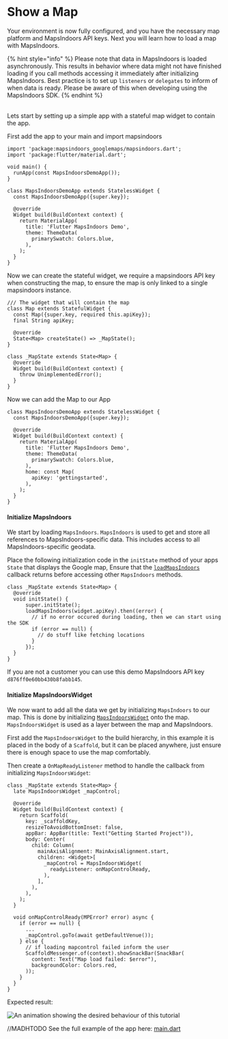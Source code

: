 # Show a Map

Your environment is now fully configured, and you have the necessary map platform and MapsIndoors API keys. Next you will learn how to load a map with MapsIndoors.





{% hint style="info" %}
Please note that data in MapsIndoors is loaded asynchronously. This results in behavior where data might not have finished loading if you call methods accessing it immediately after initializing MapsIndoors. Best practice is to set up `listeners` or `delegates` to inform of when data is ready. Please be aware of this when developing using the MapsIndoors SDK.
{% endhint %}

\
Lets start by setting up a simple app with a stateful map widget to contain the app.

First add the app to your main and import mapsindoors

```
import 'package:mapsindoors_googlemaps/mapsindoors.dart';
import 'package:flutter/material.dart';

void main() {
  runApp(const MapsIndoorsDemoApp());
}

class MapsIndoorsDemoApp extends StatelessWidget {
  const MapsIndoorsDemoApp({super.key});

  @override
  Widget build(BuildContext context) {
    return MaterialApp(
      title: 'Flutter MapsIndoors Demo',
      theme: ThemeData(
        primarySwatch: Colors.blue,
      ),
    );
  }
}
```

Now we can create the stateful widget, we require a mapsindoors API key when constructing the map, to ensure the map is only linked to a single mapsindoors instance.

```
/// The widget that will contain the map
class Map extends StatefulWidget {
  const Map({super.key, required this.apiKey});
  final String apiKey;

  @override
  State<Map> createState() => _MapState();
}

class _MapState extends State<Map> {
  @override
  Widget build(BuildContext context) {
    throw UnimplementedError();
  }
}
```

Now we can add the Map to our App

```
class MapsIndoorsDemoApp extends StatelessWidget {
  const MapsIndoorsDemoApp({super.key});

  @override
  Widget build(BuildContext context) {
    return MaterialApp(
      title: 'Flutter MapsIndoors Demo',
      theme: ThemeData(
        primarySwatch: Colors.blue,
      ),
      home: const Map(
        apiKey: 'gettingstarted',
      ), 
    );
  }
}
```

#### Initialize MapsIndoors[​](https://docs.mapsindoors.com/getting-started/flutter/map#initialize-mapsindoors) <a href="#initialize-mapsindoors" id="initialize-mapsindoors"></a>

We start by loading `MapsIndoors`. `MapsIndoors` is used to get and store all references to MapsIndoors-specific data. This includes access to all MapsIndoors-specific geodata.

Place the following initialization code in the `initState` method of your apps `State` that displays the Google map, Ensure that the [`loadMapsIndoors`](https://pub.dev/documentation/mapsindoors\_googlemaps/latest/mapsindoors/loadMapsIndoors.html) callback returns before accessing other `MapsIndoors` methods.

```
class _MapState extends State<Map> {
  @override
  void initState() {
      super.initState();
      loadMapsIndoors(widget.apiKey).then((error) {
        // if no error occured during loading, then we can start using the SDK
        if (error == null) {
          // do stuff like fetching locations
        }
      });
  }
}
```

If you are not a customer you can use this demo MapsIndoors API key `d876ff0e60bb430b8fabb145`.

#### Initialize MapsIndoorsWidget[​](https://docs.mapsindoors.com/getting-started/flutter/map#initialize-mapsindoorswidget) <a href="#initialize-mapsindoorswidget" id="initialize-mapsindoorswidget"></a>

We now want to add all the data we get by initializing `MapsIndoors` to our map. This is done by initializing [`MapsIndoorsWidget`](https://pub.dev/documentation/mapsindoors\_googlemaps/latest/mapsindoors/MapsIndoorsWidget-class.html) onto the map. `MapsIndoorsWidget` is used as a layer between the map and MapsIndoors.

First add the `MapsIndoorsWidget` to the build hierarchy, in this example it is placed in the body of a `Scaffold`, but it can be placed anywhere, just ensure there is enough space to use the map comfortably.

Then create a `OnMapReadyListener` method to handle the callback from initializing `MapsIndoorsWidget`:

```
class _MapState extends State<Map> {
  late MapsIndoorsWidget _mapControl;

  @override
  Widget build(BuildContext context) {
    return Scaffold(
      key: _scaffoldKey,
      resizeToAvoidBottomInset: false,
      appBar: AppBar(title: Text("Getting Started Project")),
      body: Center(
        child: Column(
          mainAxisAlignment: MainAxisAlignment.start,
          children: <Widget>[
            _mapControl = MapsIndoorsWidget(
              readyListener: onMapControlReady,
            ),
          ],
        ),
      ),
    );
  }

  void onMapControlReady(MPError? error) async {
    if (error == null) {
      ...
      _mapControl.goTo(await getDefaultVenue());
    } else {
      // if loading mapcontrol failed inform the user
      ScaffoldMessenger.of(context).showSnackBar(SnackBar(
        content: Text("Map load failed: $error"),
        backgroundColor: Colors.red,
      ));
    }
  }
}
```

Expected result:

![An animation showing the desired behaviour of this tutorial](https://docs.mapsindoors.com/img/getting-started/flutter\_map.gif)

//MADHTODO See the full example of the app here: [main.dart](https://github.com/MapsPeople/getting\_started\_flutter/blob/main/lib/main.dart)
